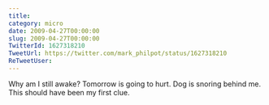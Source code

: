 ```yaml
---
title: 
category: micro
date: 2009-04-27T00:00:00
slug: 2009-04-27T00:00:00
TwitterId: 1627318210
TweetUrl: https://twitter.com/mark_philpot/status/1627318210
ReTweetUser: 
---
```


Why am I still awake? Tomorrow is going to hurt.  Dog is snoring behind me. This should have been my first clue.